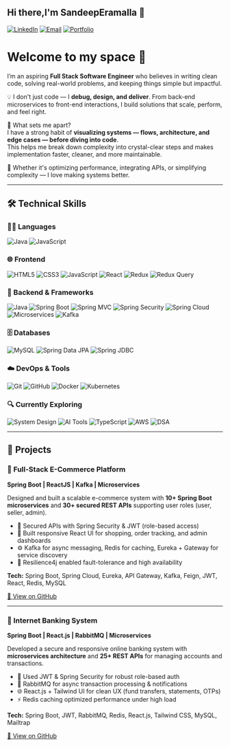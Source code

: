 ## Hi there,I'm SandeepEramalla 👋
[![LinkedIn](https://img.shields.io/badge/LinkedIn-%230077B5.svg?style=for-the-badge&logo=linkedin&logoColor=white)](www.linkedin.com/in/sandeepe)
[![Email](https://img.shields.io/badge/Email-D14836?style=for-the-badge&logo=gmail&logoColor=white)](mailto:sandeeperamalla@gmail.com)
[![Portfolio](https://img.shields.io/badge/Portfolio-121212?style=for-the-badge&logo=github&logoColor=white)](https://your-portfolio-link.com)

# Welcome to my space 👋

I’m an aspiring **Full Stack Software Engineer** who believes in writing clean code, solving real-world problems, and keeping things simple but impactful.

💡 I don't just code — I **debug, design, and deliver**. From back-end microservices to front-end interactions, I build solutions that scale, perform, and feel right.

🎯 What sets me apart?  
I have a strong habit of **visualizing systems — flows, architecture, and edge cases — before diving into code**.  
This helps me break down complexity into crystal-clear steps and makes implementation faster, cleaner, and more maintainable.

💬 Whether it's optimizing performance, integrating APIs, or simplifying complexity — I love making systems better.


---

## 🛠️ Technical Skills

### 👨‍💻 Languages
![Java](https://img.shields.io/badge/Java-007396?style=flat&logo=java&logoColor=white)
![JavaScript](https://img.shields.io/badge/JavaScript-F7DF1E?style=flat&logo=javascript&logoColor=black)

### 🌐 Frontend
![HTML5](https://img.shields.io/badge/HTML5-E34F26?style=flat&logo=html5&logoColor=white)
![CSS3](https://img.shields.io/badge/CSS3-1572B6?style=flat&logo=css3&logoColor=white)
![JavaScript](https://img.shields.io/badge/JavaScript-F7DF1E?style=flat&logo=javascript&logoColor=black)
![React](https://img.shields.io/badge/React-20232A?style=flat&logo=react&logoColor=61DAFB)
![Redux](https://img.shields.io/badge/Redux-764ABC?style=flat&logo=redux&logoColor=white)
![Redux Query](https://img.shields.io/badge/Redux_Query-blue?style=flat)

### 🧩 Backend & Frameworks
![Java](https://img.shields.io/badge/Java-007396?style=flat&logo=java&logoColor=white)
![Spring Boot](https://img.shields.io/badge/Spring_Boot-6DB33F?style=flat&logo=spring-boot&logoColor=white)
![Spring MVC](https://img.shields.io/badge/Spring_MVC-6DB33F?style=flat)
![Spring Security](https://img.shields.io/badge/Spring_Security-6DB33F?style=flat)
![Spring Cloud](https://img.shields.io/badge/Spring_Cloud-6DB33F?style=flat)
![Microservices](https://img.shields.io/badge/Microservices-007ACC?style=flat)
![Kafka](https://img.shields.io/badge/Kafka-231F20?style=flat&logo=apache-kafka&logoColor=white)

### 🗄️ Databases
![MySQL](https://img.shields.io/badge/MySQL-4479A1?style=flat&logo=mysql&logoColor=white)
![Spring Data JPA](https://img.shields.io/badge/Spring_Data_JPA-6DB33F?style=flat)
![Spring JDBC](https://img.shields.io/badge/Spring_JDBC-6DB33F?style=flat)

### ☁️ DevOps & Tools
![Git](https://img.shields.io/badge/Git-F05032?style=flat&logo=git&logoColor=white)
![GitHub](https://img.shields.io/badge/GitHub-181717?style=flat&logo=github&logoColor=white)
![Docker](https://img.shields.io/badge/Docker-2496ED?style=flat&logo=docker&logoColor=white)
![Kubernetes](https://img.shields.io/badge/Kubernetes-326CE5?style=flat&logo=kubernetes&logoColor=white)

### 🔍 Currently Exploring
![System Design](https://img.shields.io/badge/System_Design-808080?style=flat)
![AI Tools](https://img.shields.io/badge/AI_Tools-5F5F5F?style=flat)
![TypeScript](https://img.shields.io/badge/TypeScript-3178C6?style=flat&logo=typescript&logoColor=white)
![AWS](https://img.shields.io/badge/AWS-232F3E?style=flat&logo=amazon-aws&logoColor=white)
![DSA](https://img.shields.io/badge/DSA-333333?style=flat&logo=codewars&logoColor=white)


---

## 🚀 Projects

### 🛒 Full-Stack E-Commerce Platform  
**Spring Boot | ReactJS | Kafka | Microservices**

Designed and built a scalable e-commerce system with **10+ Spring Boot microservices** and **30+ secured REST APIs** supporting user roles (user, seller, admin).  
- 🔐 Secured APIs with Spring Security & JWT (role-based access)  
- 🛒 Built responsive React UI for shopping, order tracking, and admin dashboards  
- ⚙️ Kafka for async messaging, Redis for caching, Eureka + Gateway for service discovery  
- 🧱 Resilience4j enabled fault-tolerance and high availability  

**Tech:** Spring Boot, Spring Cloud, Eureka, API Gateway, Kafka, Feign, JWT, React, Redis, MySQL  

[🔗 View on GitHub](https://github.com/your-username/ecommerce-platform)

---

### 🏦 Internet Banking System  
**Spring Boot | React.js | RabbitMQ | Microservices**

Developed a secure and responsive online banking system with **microservices architecture** and **25+ REST APIs** for managing accounts and transactions.  
- 🔐 Used JWT & Spring Security for robust role-based auth  
- 📨 RabbitMQ for async transaction processing & notifications  
- 🌐 React.js + Tailwind UI for clean UX (fund transfers, statements, OTPs)  
- ⚡ Redis caching optimized performance under high load  

**Tech:** Spring Boot, JWT, RabbitMQ, Redis, React.js, Tailwind CSS, MySQL, Mailtrap  

[🔗 View on GitHub](https://github.com/your-username/internet-banking-system)


